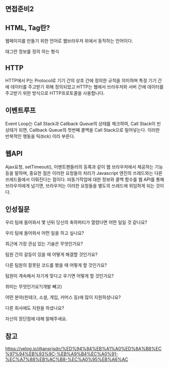 ## 면접준비2    

## HTML, Tag란?
웹페이지를 만들기 위한 언어로 웹브라우저 위에서 동작하는 언어이다.

태그란 정보를 정의 하는 형식

## HTTP
HTTP에서 P는 Protocol로 기기 간의  상호 간에 정의한 규칙을 의미하며 특정 기기 간에 데이터를 주고받기 위해 정의되었고 HTTP는 웹에서 브라우저와 서버 간에 데이터를 주고받기 위한 방식으로 HTTP프로토콜을 사용합니다. 


## 이벤트루프

Event Loop는 Call Stack과 Callback Queue의 상태를 체크하여, Call Stack이 빈 상태가 되면, Callback Queue의 첫번째 콜백을 Call Stack으로 밀어넣는다. 이러한 반복적인 행동을 틱(tick) 이라 부른다.

## 웹API
Ajax요청, setTimeout(), 이벤트핸들러의 등록과 같이 웹 브라우저에서 제공하는 기능등을 말하며, 중요한 점은 이러한 요청들의 처리가 Javascript 엔진의 쓰레드와는 다른 쓰레드들에서 이뤄진다는 점이다. 비동기작업에 대한 정보와 콜백 함수를 웹 API를 통해 브라우저에게 넘기면, 브라우저는 이러한 요청들을 별도의 쓰레드에 위임하게 되는 것이다.

## 인성질문

우리 팀에 들어와서 몇 년뒤 당신의 축하파티가 열렸다면 어떤 일일 것 같나요?

우리 팀에 들어와서 어떤 일을 하고 싶나요?

최근에 가장 관심 있는 기술은 무엇인가요?

팀원 간의 갈등이 있을 때 어떻게 해결할 것인가요?

다른 팀원의 잘못된 코드를 봤을 때 어떻게 할 것인가요?

팀원이 계속해서 자기게 맞다고 우기면 어떻게 할 것인가요?

취미는 무엇인가요?(개발 빼고)

어떤 분야(핀테크, 소셜, 게임, 커머스 등)에 많이 지원하셨나요?

다른 회사에도 지원을 하셨나요?

자신의 장단점에 대해 말해주세요.

## 참고
https://velog.io/@ansrjsdn/%ED%94%84%EB%A1%A0%ED%8A%B8%EC%97%94%EB%93%9C-%EB%A9%B4%EC%A0%91-%EC%A7%88%EB%AC%B8-%EC%A0%95%EB%A6%AC
